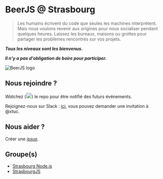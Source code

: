 BeerJS @ Strasbourg
=========

> Les humains écrivent du code que seules les machines interprètent. Mais nous voulons revenir aux origines pour nous socialiser pendant quelques heures. Laissez les bureaux, maisons ou grottes pour partager les problèmes rencontrés sur vos projets.

***Tous les niveaux sont les bienvenus.***

***Il n'y a pas d'obligation de boire pour participer.***

![BeerJS logo](https://secure.gravatar.com/avatar/43c360c53b793cfb13f77efcee3bd5cb?s=420&d=https://a248.e.akamai.net/assets.github.com%2Fimages%2Fgravatars%2Fgravatar-org-420.png)

Nous rejoindre ?
-------------

*Watch*ez (<img src="http://beerjs.github.io/sf/assets/watch.png" height="18">) le repo pour être notifié des futurs événements.

Rejoignez-nous sur Slack : [ici](https://elsass-dev.slack.com), vous pouvez demander une invitation à @xtuc.

Nous aider ?
-------------

Créer une [*issue*](https://github.com/beerjs/strasbourg/issues/new).


Groupe(s)
-------------

* [Strasbourg Node.js](http://www.meetup.com/fr-FR/Strasbourg-Nodejs)
* [StrasbourgJS](http://www.meetup.com/fr-FR/StrasbourgJS)
